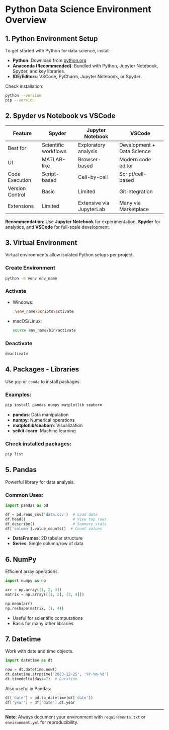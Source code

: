 
# Python Data Science Environment Overview

## 1. Python Environment Setup
To get started with Python for data science, install:
- **Python**: Download from [python.org](https://www.python.org/)
- **Anaconda (Recommended)**: Bundled with Python, Jupyter Notebook, Spyder, and key libraries.
- **IDE/Editors**: VSCode, PyCharm, Jupyter Notebook, or Spyder.

Check installation:
```bash
python --version
pip --version
```

## 2. Spyder vs Notebook vs VSCode

| Feature        | Spyder                     | Jupyter Notebook          | VSCode                        |
|----------------|----------------------------|----------------------------|-------------------------------|
| Best for       | Scientific workflows       | Exploratory analysis       | Development + Data Science   |
| UI             | MATLAB-like                | Browser-based              | Modern code editor            |
| Code Execution | Script-based               | Cell-by-cell               | Script/cell-based             |
| Version Control| Basic                      | Limited                    | Git integration               |
| Extensions     | Limited                    | Extensive via JupyterLab   | Many via Marketplace          |

**Recommendation**: Use **Jupyter Notebook** for experimentation, **Spyder** for analytics, and **VSCode** for full-scale development.

## 3. Virtual Environment
Virtual environments allow isolated Python setups per project.

### Create Environment
```bash
python -m venv env_name
```

### Activate
- Windows:
  ```bash
  .\env_name\Scripts\activate
  ```
- macOS/Linux:
  ```bash
  source env_name/bin/activate
  ```

### Deactivate
```bash
deactivate
```

## 4. Packages - Libraries
Use `pip` or `conda` to install packages.

### Examples:
```bash
pip install pandas numpy matplotlib seaborn
```

- **pandas**: Data manipulation
- **numpy**: Numerical operations
- **matplotlib/seaborn**: Visualization
- **scikit-learn**: Machine learning

### Check installed packages:
```bash
pip list
```

## 5. Pandas
Powerful library for data analysis.

### Common Uses:
```python
import pandas as pd

df = pd.read_csv('data.csv')  # Load data
df.head()                     # View top rows
df.describe()                 # Summary stats
df['column'].value_counts()  # Count values
```

- **DataFrames**: 2D tabular structure
- **Series**: Single column/row of data

## 6. NumPy
Efficient array operations.

```python
import numpy as np

arr = np.array([1, 2, 3])
matrix = np.array([[1, 2], [3, 4]])

np.mean(arr)
np.reshape(matrix, (1, 4))
```

- Useful for scientific computations
- Basis for many other libraries

## 7. Datetime
Work with date and time objects.

```python
import datetime as dt

now = dt.datetime.now()
dt.datetime.strptime('2023-12-25', '%Y-%m-%d')
dt.timedelta(days=7)  # Duration
```

Also useful in Pandas:
```python
df['date'] = pd.to_datetime(df['date'])
df['year'] = df['date'].dt.year
```

---

**Note**: Always document your environment with `requirements.txt` or `environment.yml` for reproducibility.
